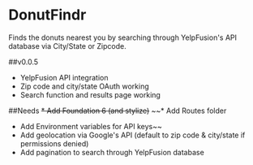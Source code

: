 # DonutFindr

Finds the donuts nearest you by searching through YelpFusion's API database via City/State or Zipcode.

##v0.0.5
* YelpFusion API integration
* Zip code and city/state OAuth working
* Search function and results page working

##Needs
~~* Add Foundation 6 (and stylize)~~
~~* Add Routes folder
* Add Environment variables for API keys~~
* Add geolocation via Google's API (default to zip code & city/state if permissions denied)
* Add pagination to search through YelpFusion database
